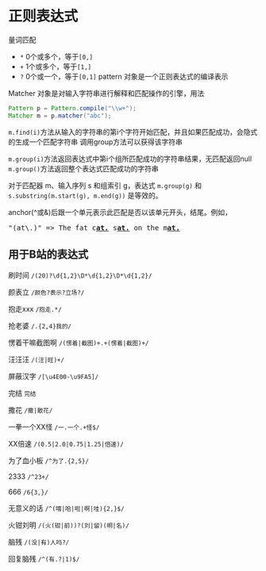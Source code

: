 # 正则表达式

量词匹配
- `*` 0个或多个，等于`[0,]`
- `+` 1个或多个，等于`[1,]`
- `?` 0个或一个，等于`[0,1]`
pattern 对象是一个正则表达式的编译表示

Matcher 对象是对输入字符串进行解释和匹配操作的引擎，用法
```java
Pattern p = Pattern.compile("\\w+");
Matcher m = p.matcher("abc");
```

`m.find(i)`方法从输入的字符串的第i个字符开始匹配，并且如果匹配成功，会隐式的生成一个匹配字符串
调用group方法可以获得该字符串

`m.group(i)`方法返回表达式中第i个组所匹配成功的字符串结果，无匹配返回null
`m.group()`方法返回整个表达式匹配成功的字符串

对于匹配器 m、输入序列 s 和组索引 g，表达式 `m.group(g)` 和 `s.substring(m.start(g), m.end(g))` 是等效的。 

anchor(^或&)后跟一个单元表示此匹配是否以该单元开头，结尾。例如，
<pre>
"(at\.)" => The fat c<a href="#learn-regex"><strong>at.</strong></a> s<a href="#learn-regex"><strong>at.</strong></a> on the m<a href="#learn-regex"><strong>at.</strong></a>
</pre>
## 用于B站的表达式
刷时间 `/(20)?\d{1,2}\D*\d{1,2}\D*\d{1,2}/`

颜表立 `/颜色?表示?立场?/`

抱走xxx `/抱走.*/`

抢老婆 `/.{2,4}我的/`

愣着干嘛截图啊 `/(愣着|截图)+.+(愣着|截图)+/`

汪汪汪 `/(汪|旺)+/`

屏蔽汉字 `/[\u4E00-\u9FA5]/`

完结 `完结`

撒花 `/撒|散花/`

一拳一个XX怪 `/一.一个.+怪$/`

XX倍速 `/(0.5|2.0|0.75|1.25|倍速)/`

为了血小板 `/^为了.{2,5}/`

2333 `/^23+/`

666 `/6{3,}/`

无意义的话 `/^(嘻|哈|啦|啊|哇){2,}$/`

火钳刘明 `/(火(钳|前))?(刘|留)(明|名)/`

脑残 `/(没|有)人吗?/`

回复脑残 `/^(有.?|1)$/`

